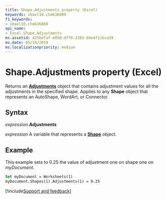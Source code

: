 ```yaml
---
title: Shape.Adjustments property (Excel)
keywords: vbaxl10.chm636089
f1_keywords:
- vbaxl10.chm636089
api_name:
- Excel.Shape.Adjustments
ms.assetid: 425befaf-e058-dff9-2265-66e4f1cbca39
ms.date: 05/14/2019
ms.localizationpriority: medium
---
```



# Shape.Adjustments property (Excel)

Returns an **[Adjustments](Excel.Adjustments.md)** object that contains adjustment values for all the adjustments in the specified shape. Applies to any **Shape** object that represents an AutoShape, WordArt, or Connector.


## Syntax

_expression_.**Adjustments**

_expression_ A variable that represents a **[Shape](Excel.Shape.md)** object.


## Example

This example sets to 0.25 the value of adjustment one on shape one on _myDocument_.

```vb
Set myDocument = Worksheets(1) 
myDocument.Shapes(1).Adjustments(1) = 0.25
```



[!include[Support and feedback](~/includes/feedback-boilerplate.md)]
